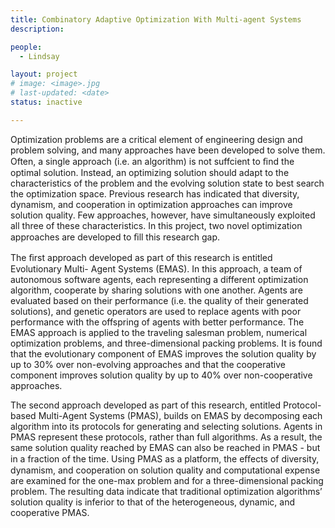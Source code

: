 ```yaml
---
title: Combinatory Adaptive Optimization With Multi-agent Systems
description: 

people:
  - Lindsay

layout: project
# image: <image>.jpg
# last-updated: <date>
status: inactive

---
```

Optimization problems are a critical element of engineering design and problem solving, and many approaches have been developed to solve them. Often, a single approach (i.e. an algorithm) is not suffcient to ﬁnd the optimal solution. Instead, an optimizing solution should adapt to the characteristics of the problem and the evolving solution state to best search the optimization space. Previous research has indicated that diversity, dynamism, and cooperation in optimization approaches can improve solution quality. Few approaches, however, have simultaneously exploited all three of these characteristics. In this project, two novel optimization approaches are developed to ﬁll this research gap.

The ﬁrst approach developed as part of this research is entitled Evolutionary Multi- Agent Systems (EMAS). In this approach, a team of autonomous software agents, each representing a different optimization algorithm, cooperate by sharing solutions with one another. Agents are evaluated based on their performance (i.e. the quality of their generated solutions), and genetic operators are used to replace agents with poor performance with the offspring of agents with better performance. The EMAS approach is applied to the traveling salesman problem, numerical optimization problems, and three-dimensional packing problems. It is found that the evolutionary component of EMAS improves the solution quality by up to 30% over non-evolving approaches and that the cooperative component improves solution quality by up to 40% over non-cooperative approaches.

The second approach developed as part of this research, entitled Protocol-based 
Multi-Agent Systems (PMAS), builds on EMAS by decomposing each algorithm into its protocols for generating and selecting solutions. Agents in PMAS represent these protocols, rather than full algorithms. As a result, the same solution quality reached by EMAS can also be reached in PMAS - but in a fraction of the time. Using  PMAS as a platform, the eﬀects of diversity, dynamism, and cooperation on solution quality and computational expense are examined for the one-max problem and for a three-dimensional packing problem. The resulting data indicate that traditional optimization algorithms’ solution quality is inferior to that of the heterogeneous, dynamic, and cooperative PMAS.